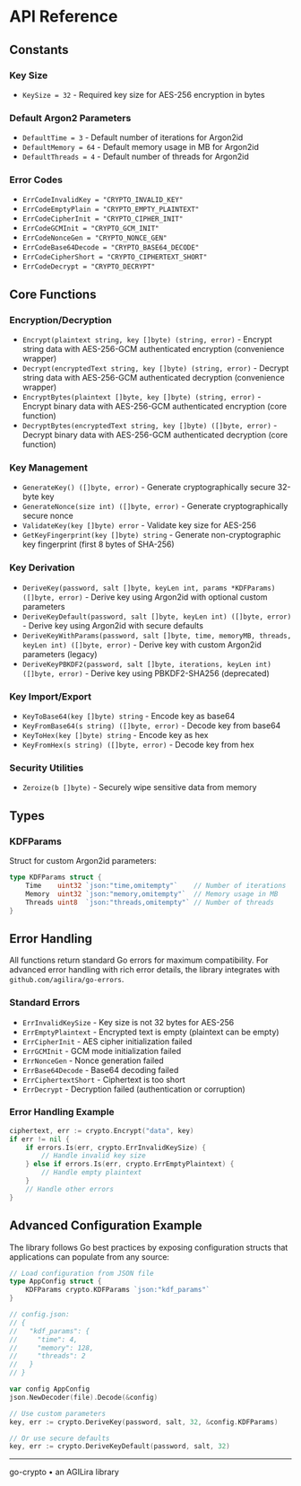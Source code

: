 # API Reference

## Constants

### Key Size
- `KeySize = 32` - Required key size for AES-256 encryption in bytes

### Default Argon2 Parameters
- `DefaultTime = 3` - Default number of iterations for Argon2id
- `DefaultMemory = 64` - Default memory usage in MB for Argon2id  
- `DefaultThreads = 4` - Default number of threads for Argon2id

### Error Codes
- `ErrCodeInvalidKey = "CRYPTO_INVALID_KEY"`
- `ErrCodeEmptyPlain = "CRYPTO_EMPTY_PLAINTEXT"`
- `ErrCodeCipherInit = "CRYPTO_CIPHER_INIT"`
- `ErrCodeGCMInit = "CRYPTO_GCM_INIT"`
- `ErrCodeNonceGen = "CRYPTO_NONCE_GEN"`
- `ErrCodeBase64Decode = "CRYPTO_BASE64_DECODE"`
- `ErrCodeCipherShort = "CRYPTO_CIPHERTEXT_SHORT"`
- `ErrCodeDecrypt = "CRYPTO_DECRYPT"`

## Core Functions

### Encryption/Decryption
- `Encrypt(plaintext string, key []byte) (string, error)` - Encrypt string data with AES-256-GCM authenticated encryption (convenience wrapper)
- `Decrypt(encryptedText string, key []byte) (string, error)` - Decrypt string data with AES-256-GCM authenticated decryption (convenience wrapper)
- `EncryptBytes(plaintext []byte, key []byte) (string, error)` - Encrypt binary data with AES-256-GCM authenticated encryption (core function)
- `DecryptBytes(encryptedText string, key []byte) ([]byte, error)` - Decrypt binary data with AES-256-GCM authenticated decryption (core function)

### Key Management
- `GenerateKey() ([]byte, error)` - Generate cryptographically secure 32-byte key
- `GenerateNonce(size int) ([]byte, error)` - Generate cryptographically secure nonce
- `ValidateKey(key []byte) error` - Validate key size for AES-256
- `GetKeyFingerprint(key []byte) string` - Generate non-cryptographic key fingerprint (first 8 bytes of SHA-256)

### Key Derivation
- `DeriveKey(password, salt []byte, keyLen int, params *KDFParams) ([]byte, error)` - Derive key using Argon2id with optional custom parameters
- `DeriveKeyDefault(password, salt []byte, keyLen int) ([]byte, error)` - Derive key using Argon2id with secure defaults
- `DeriveKeyWithParams(password, salt []byte, time, memoryMB, threads, keyLen int) ([]byte, error)` - Derive key with custom Argon2id parameters (legacy)
- `DeriveKeyPBKDF2(password, salt []byte, iterations, keyLen int) ([]byte, error)` - Derive key using PBKDF2-SHA256 (deprecated)

### Key Import/Export
- `KeyToBase64(key []byte) string` - Encode key as base64
- `KeyFromBase64(s string) ([]byte, error)` - Decode key from base64
- `KeyToHex(key []byte) string` - Encode key as hex
- `KeyFromHex(s string) ([]byte, error)` - Decode key from hex

### Security Utilities
- `Zeroize(b []byte)` - Securely wipe sensitive data from memory

## Types

### KDFParams
Struct for custom Argon2id parameters:
```go
type KDFParams struct {
    Time    uint32 `json:"time,omitempty"`    // Number of iterations
    Memory  uint32 `json:"memory,omitempty"`  // Memory usage in MB
    Threads uint8  `json:"threads,omitempty"` // Number of threads
}
```

## Error Handling

All functions return standard Go errors for maximum compatibility. For advanced error handling with rich error details, the library integrates with `github.com/agilira/go-errors`.

### Standard Errors
- `ErrInvalidKeySize` - Key size is not 32 bytes for AES-256
- `ErrEmptyPlaintext` - Encrypted text is empty (plaintext can be empty)
- `ErrCipherInit` - AES cipher initialization failed
- `ErrGCMInit` - GCM mode initialization failed
- `ErrNonceGen` - Nonce generation failed
- `ErrBase64Decode` - Base64 decoding failed
- `ErrCiphertextShort` - Ciphertext is too short
- `ErrDecrypt` - Decryption failed (authentication or corruption)

### Error Handling Example
```go
ciphertext, err := crypto.Encrypt("data", key)
if err != nil {
    if errors.Is(err, crypto.ErrInvalidKeySize) {
        // Handle invalid key size
    } else if errors.Is(err, crypto.ErrEmptyPlaintext) {
        // Handle empty plaintext
    }
    // Handle other errors
}
```

## Advanced Configuration Example

The library follows Go best practices by exposing configuration structs that applications can populate from any source:

```go
// Load configuration from JSON file
type AppConfig struct {
    KDFParams crypto.KDFParams `json:"kdf_params"`
}

// config.json:
// {
//   "kdf_params": {
//     "time": 4,
//     "memory": 128,
//     "threads": 2
//   }
// }

var config AppConfig
json.NewDecoder(file).Decode(&config)

// Use custom parameters
key, err := crypto.DeriveKey(password, salt, 32, &config.KDFParams)

// Or use secure defaults
key, err := crypto.DeriveKeyDefault(password, salt, 32)
```

---

go-crypto • an AGILira library
